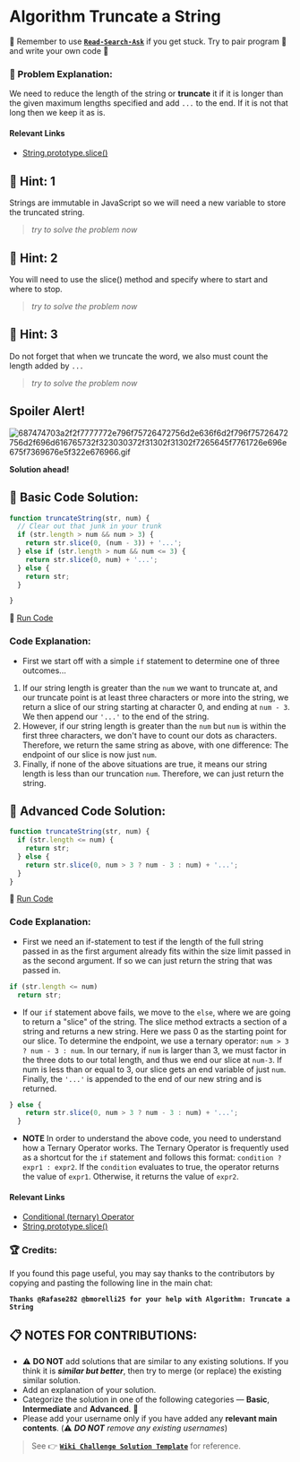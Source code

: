 # Algorithm Truncate a String

:triangular_flag_on_post: Remember to use [**`Read-Search-Ask`**](FreeCodeCamp-Get-Help) if you get stuck. Try to pair program :busts_in_silhouette: and write your own code :pencil:

### :checkered_flag: Problem Explanation:

We need to reduce the length of the string or **truncate** it if it is longer than the given maximum lengths specified and add `...` to the end. If it is not that long then we keep it as is.

#### Relevant Links

- [String.prototype.slice()](https://github.com/FreeCodeCamp/FreeCodeCamp/wiki/js-array-prototype-slice)

## :speech_balloon: Hint: 1

Strings are immutable in JavaScript so we will need a new variable to store the truncated string.

> _try to solve the problem now_

## :speech_balloon: Hint: 2

You will need to use the slice() method and specify where to start and where to stop.

> _try to solve the problem now_

## :speech_balloon: Hint: 3

Do not forget that when we truncate the word, we also must count the length added by `...`

> _try to solve the problem now_

## Spoiler Alert!

![687474703a2f2f7777772e796f75726472756d2e636f6d2f796f75726472756d2f696d616765732f323030372f31302f31302f7265645f7761726e696e675f7369676e5f322e676966.gif](https://files.gitter.im/FreeCodeCamp/Wiki/nlOm/thumb/687474703a2f2f7777772e796f75726472756d2e636f6d2f796f75726472756d2f696d616765732f323030372f31302f31302f7265645f7761726e696e675f7369676e5f322e676966.gif)

**Solution ahead!**

## :beginner: Basic Code Solution:

```javascript
function truncateString(str, num) {
  // Clear out that junk in your trunk
  if (str.length > num && num > 3) {
    return str.slice(0, (num - 3)) + '...';
  } else if (str.length > num && num <= 3) {
    return str.slice(0, num) + '...';
  } else {
    return str;
  }

}
```

:rocket: [Run Code](https://repl.it/CLjU/55)

### Code Explanation:

- First we start off with a simple ```if``` statement to determine one of three outcomes...
1. If our string length is greater than the ```num``` we want to truncate at, and our truncate point is at least three characters or more into the string, we return a slice of our string starting at character 0, and ending at ```num - 3```. We then append our ```'...'``` to the end of the string.
2. However, if our string length is greater than the ```num``` but ```num``` is within the first three characters, we don't have to count our dots as characters. Therefore, we return the same string as above, with one difference: The endpoint of our slice is now just ```num```.
3. Finally, if none of the above situations are true, it means our string length is less than our truncation ```num```. Therefore, we can just return the string. 

## :rotating_light: Advanced Code Solution:

```javascript
function truncateString(str, num) {
  if (str.length <= num) {
    return str;
  } else {
    return str.slice(0, num > 3 ? num - 3 : num) + '...';
  }
}
```

:rocket: [Run Code](https://repl.it/CLjU/54)

### Code Explanation:

- First we need an if-statement to test if the length of the full string passed in as the first argument already fits within the size limit passed in as the second argument. If so we can just return the string that was passed in.

```javascript
if (str.length <= num)
  return str;
```

- If our ```if``` statement above fails, we move to the ```else```, where we are going to return a "slice" of the string. The slice method extracts a section of a string and returns a new string. Here we pass 0 as the starting point for our slice. To determine the endpoint, we use a ternary operator: ```num > 3 ? num - 3 : num```. In our ternary, if ```num``` is larger than 3, we must factor in the three dots to our total length, and thus we end our slice at ```num-3```. If num is less than or equal to 3, our slice gets an end variable of just ```num```. Finally, the ```'...'``` is appended to the end of our new string and is returned.

```javascript
} else {
    return str.slice(0, num > 3 ? num - 3 : num) + '...';
  }
```

- **NOTE** In order to understand the above code, you need to understand how a Ternary Operator works. The Ternary Operator is frequently used as a shortcut for the ```if``` statement and follows this format: ```condition ? expr1 : expr2```. If the ```condition``` evaluates to true, the operator returns the value of ```expr1```. Otherwise, it returns the value of ```expr2```.

#### Relevant Links

- [Conditional (ternary) Operator](https://developer.mozilla.org/en-US/docs/Web/JavaScript/Reference/Operators/Conditional_Operator)
- [String.prototype.slice()](https://github.com/FreeCodeCamp/FreeCodeCamp/wiki/js-array-prototype-slice)

### :trophy: Credits:

If you found this page useful, you may say thanks to the contributors by copying and pasting the following line in the main chat:

**`Thanks @Rafase282 @bmorelli25 for your help with Algorithm: Truncate a String`**

## :clipboard: NOTES FOR CONTRIBUTIONS:

- :warning: **DO NOT** add solutions that are similar to any existing solutions. If you think it is **_similar but better_**, then try to merge (or replace) the existing similar solution.
- Add an explanation of your solution.
- Categorize the solution in one of the following categories &mdash; **Basic**, **Intermediate** and **Advanced**. :traffic_light:
- Please add your username only if you have added any **relevant main contents**. (:warning: **_DO NOT_** _remove any existing usernames_)

> See :point_right: [**`Wiki Challenge Solution Template`**](Wiki-Template-Challenge-Solution) for reference.
